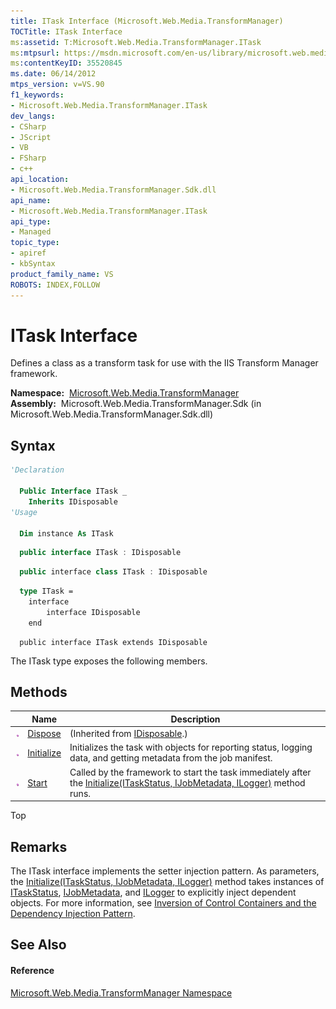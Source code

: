 ```yaml
---
title: ITask Interface (Microsoft.Web.Media.TransformManager)
TOCTitle: ITask Interface
ms:assetid: T:Microsoft.Web.Media.TransformManager.ITask
ms:mtpsurl: https://msdn.microsoft.com/en-us/library/microsoft.web.media.transformmanager.itask(v=VS.90)
ms:contentKeyID: 35520845
ms.date: 06/14/2012
mtps_version: v=VS.90
f1_keywords:
- Microsoft.Web.Media.TransformManager.ITask
dev_langs:
- CSharp
- JScript
- VB
- FSharp
- c++
api_location:
- Microsoft.Web.Media.TransformManager.Sdk.dll
api_name:
- Microsoft.Web.Media.TransformManager.ITask
api_type:
- Managed
topic_type:
- apiref
- kbSyntax
product_family_name: VS
ROBOTS: INDEX,FOLLOW
---
```


# ITask Interface

Defines a class as a transform task for use with the IIS Transform Manager framework.

**Namespace:**  [Microsoft.Web.Media.TransformManager](microsoft-web-media-transformmanager-namespace.md)  
**Assembly:**  Microsoft.Web.Media.TransformManager.Sdk (in Microsoft.Web.Media.TransformManager.Sdk.dll)

## Syntax

``` vb
'Declaration

  Public Interface ITask _
    Inherits IDisposable
'Usage

  Dim instance As ITask
```

``` csharp
  public interface ITask : IDisposable
```

``` c++
  public interface class ITask : IDisposable
```

``` fsharp
  type ITask =  
    interface
        interface IDisposable
    end
```

``` jscript
  public interface ITask extends IDisposable
```

The ITask type exposes the following members.

## Methods

||Name|Description|
|--- |--- |--- |
|![Public method](images/Hh125771.pubmethod(en-us,VS.90).gif "Public method")|[Dispose](https://msdn.microsoft.com/en-us/library/es4s3w1d(v=vs.90))|(Inherited from [IDisposable](https://msdn.microsoft.com/en-us/library/aax125c9(v=vs.90)).)|
|![Public method](images/Hh125771.pubmethod(en-us,VS.90).gif "Public method")|[Initialize](itask-initialize-method-microsoft-web-media-transformmanager.md)|Initializes the task with objects for reporting status, logging data, and getting metadata from the job manifest.|
|![Public method](images/Hh125771.pubmethod(en-us,VS.90).gif "Public method")|[Start](itask-start-method-microsoft-web-media-transformmanager.md)|Called by the framework to start the task immediately after the [Initialize(ITaskStatus, IJobMetadata, ILogger)](itask-initialize-method-microsoft-web-media-transformmanager.md) method runs.|

Top

## Remarks

The ITask interface implements the setter injection pattern. As parameters, the [Initialize(ITaskStatus, IJobMetadata, ILogger)](itask-initialize-method-microsoft-web-media-transformmanager.md) method takes instances of [ITaskStatus](itaskstatus-interface-microsoft-web-media-transformmanager.md), [IJobMetadata](ijobmetadata-interface-microsoft-web-media-transformmanager.md), and [ILogger](ilogger-interface-microsoft-web-media-transformmanager.md) to explicitly inject dependent objects. For more information, see [Inversion of Control Containers and the Dependency Injection Pattern](http://martinfowler.com/articles/injection.html).

## See Also

#### Reference

[Microsoft.Web.Media.TransformManager Namespace](microsoft-web-media-transformmanager-namespace.md)

